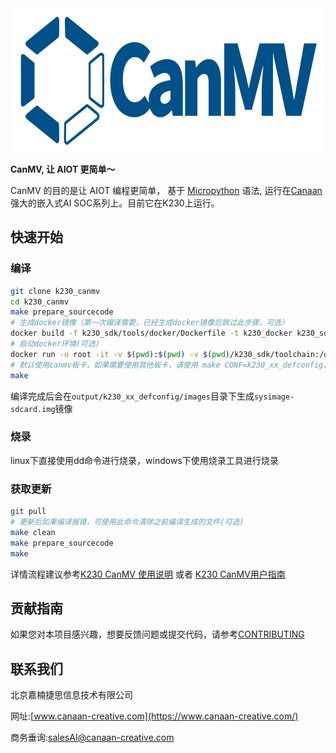 <img height=230 src="images/CanMV_logo_800x260.png">

**CanMV, 让 AIOT 更简单～**

CanMV 的目的是让 AIOT 编程更简单， 基于 [Micropython](http://www.micropython.org) 语法, 运行在[Canaan](https://www.canaan-creative.com/)强大的嵌入式AI SOC系列上。目前它在K230上运行。

## 快速开始

### 编译

```sh
git clone k230_canmv
cd k230_canmv
make prepare_sourcecode
# 生成docker镜像（第一次编译需要，已经生成docker镜像后跳过此步骤，可选）
docker build -f k230_sdk/tools/docker/Dockerfile -t k230_docker k230_sdk/tools/docker
# 启动docker环境(可选)
docker run -u root -it -v $(pwd):$(pwd) -v $(pwd)/k230_sdk/toolchain:/opt/toolchain -w $(pwd) k230_docker /bin/bash
# 默认使用canmv板卡，如果需要使用其他板卡，请使用 make CONF=k230_xx_defconfig，支持的板卡在configs目录下
make
```

编译完成后会在`output/k230_xx_defconfig/images`目录下生成`sysimage-sdcard.img`镜像

### 烧录

linux下直接使用dd命令进行烧录，windows下使用烧录工具进行烧录

### 获取更新

```sh
git pull
# 更新后如果编译报错，可使用此命令清除之前编译生成的文件(可选)
make clean
make prepare_sourcecode
make
```

详情流程建议参考[K230 CanMV 使用说明](https://github.com/kendryte/k230_canmv_docs/blob/main/zh/userguide/K230_CanMV%E4%BD%BF%E7%94%A8%E8%AF%B4%E6%98%8E.md) 或者 [K230 CanMV用户指南](https://developer.canaan-creative.com/k230_canmv/dev/zh/userguide/userguide.html)

## 贡献指南

如果您对本项目感兴趣，想要反馈问题或提交代码，请参考[CONTRIBUTING](.github/CONTRIBUTING.md)

## 联系我们

北京嘉楠捷思信息技术有限公司

网址:[www.canaan-creative.com](https://www.canaan-creative.com/)

商务垂询:[salesAI@canaan-creative.com](salesAI@canaan-creative.com)
